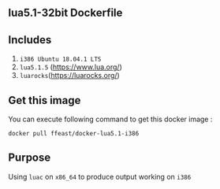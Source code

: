 lua5.1-32bit Dockerfile
-
## Includes
1) `i386 Ubuntu 18.04.1 LTS`
2) `lua5.1.5` (https://www.lua.org/)
3) `luarocks`(https://luarocks.org/)

## Get this image

You can execute following command to get this docker image :
```
docker pull ffeast/docker-lua5.1-i386
```


## Purpose
Using `luac` on `x86_64` to produce output working on `i386`
